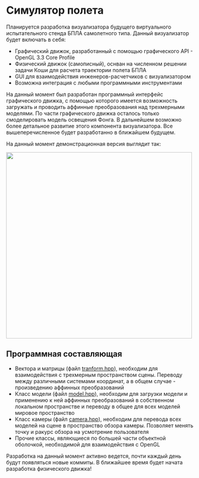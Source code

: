 <h1>Симулятор полета</h1>
<p>Планируется разработка визуализатора будущего виртуального испытательного стенда БПЛА самолетного типа. Данный визуализатор будет включать в себя:</p>
<ul>
  <li>Графический движок, разработанный с помощью графического API - OpenGL 3.3 Core Profile</li>
  <li>Физический движок (самописный), оснван на численном решении задачи Коши для расчета траектории полета БПЛА</li>
  <li>GUI для взаимодействия инженеров-расчетчиков с визуализатором</li>
  <li>Возможна интеграция с любыми программными инструментами</li>
</ul>
<p>На данный момент был разработан программный интерфейс графического движка, с помощью которого имеется возможность загружать и проводить аффинные преобразования над трехмерными моделями. По части графического движка осталось только смоделировать модель освещения Фонга. В дальнейшем возможно более детальное развитие этого компонента визуализатора. Все вышеперечисленное будет разработанно в ближайшем будущем.</p>
<p>На данный момент демонстрационная версия выглядит так:</p>
<img src="resources/demo.gif" width=500px>
<h2>Программная составляющая</h2>
<ul>
  <li>Вектора и матрицы (файл <a href="sources/transform.hpp">tranform.hpp</a>), необходим для взаимодействия с трехмерным пространством сцены. Переводу между         различными системами координат, а в общем случае - произведению аффинных преобразований</li>
  <li>Класс модели (файл <a href="sources/model.hpp">model.hpp</a>), необходим для загрузки модели и применению к ней аффинных преобразований в собственном             локальном пространстве и переводу в общее для всех моделей мировое пространство</li>
  <li>Класс камеры (файл <a href="sources/camera.hpp">camera.hpp</a>), необходим для перевода всех моделей на сцене в пространство обзора камеры. Позволяет             менять точку и ракурс обзора на усмотрение пользователя</li>
  <li>Прочие классы, являющиеся по большей части объектной оболочкой, необходимой для взаимодействия с OpenGL</li>
</ul>
<p>Разработка на данный момент активно ведется, почти каждый день будут появляться новые коммиты. В ближайшее время будет начата разработка физического движка!</p>
